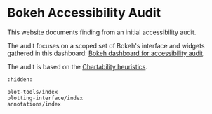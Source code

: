 # Bokeh Accessibility Audit

This website documents finding from an initial accessibility audit.

The audit focuses on a scoped set of Bokeh's interface and widgets gathered in this dashboard: [Bokeh dashboard for accessibility audit](https://quansight-labs.github.io/bokeh-a11y-audit/).

The audit is based on the [Chartability heuristics](https://chartability.fizz.studio/#what-is-chartability).

```{toctree}
:hidden:

plot-tools/index
plotting-interface/index
annotations/index
```
